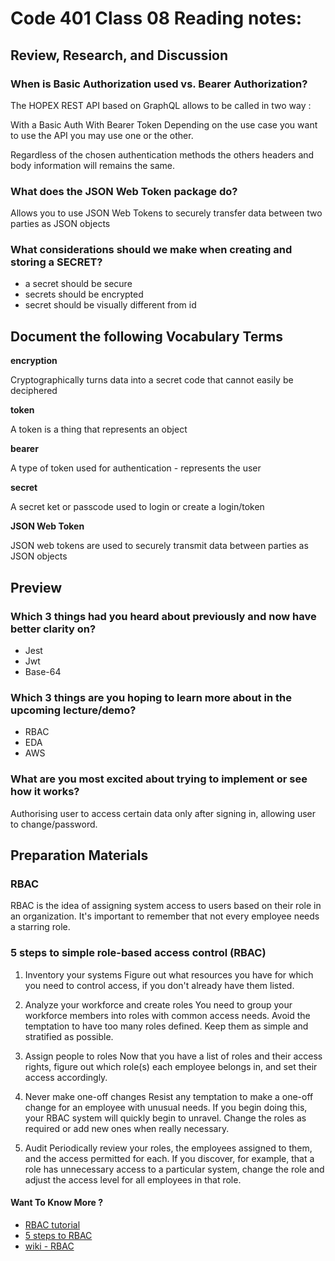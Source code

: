 # Code 401 Class 08 Reading notes:

## Review, Research, and Discussion

### When is Basic Authorization used vs. Bearer Authorization?

The HOPEX REST API based on GraphQL allows to be called in two way :

With a Basic Auth
With Bearer Token
Depending on the use case you want to use the API you may use one or the other.

Regardless of the chosen authentication methods the others headers and body information will remains the same.
### What does the JSON Web Token package do?
Allows you to use JSON Web Tokens to securely transfer data between two parties as JSON objects
### What considerations should we make when creating and storing a SECRET?
- a secret should be secure
- secrets should be encrypted
- secret should be visually different from id
## Document the following Vocabulary Terms

**encryption**

Cryptographically turns data into a secret code that cannot easily be deciphered

**token**

A token is a thing that represents an object

**bearer**

A type of token used for authentication - represents the user

**secret**

A secret ket or passcode used to login or create a login/token

**JSON Web Token**

JSON web tokens are used to securely transmit data between parties as 
JSON objects

## Preview

### Which 3 things had you heard about previously and now have better clarity on?
- Jest
- Jwt
- Base-64
### Which 3 things are you hoping to learn more about in the upcoming lecture/demo?
- RBAC
- EDA
- AWS
### What are you most excited about trying to implement or see how it works?
Authorising user to access certain data only after signing in, allowing user to change/password.

## Preparation Materials
### RBAC
RBAC is the idea of assigning system access to users based on their role in an organization. It's important to remember that not every employee needs a starring role.
### 5 steps to simple role-based access control (RBAC)

1. Inventory your systems
Figure out what resources you have for which you need to control access, if you don't already have them listed. 

2. Analyze your workforce and create roles
You need to group your workforce members into roles with common access needs.  Avoid the temptation to have too many roles defined. Keep them as simple and stratified as possible.

3. Assign people to roles
Now that you have a list of roles and their access rights, figure out which role(s) each employee belongs in, and set their access accordingly. 

4. Never make one-off changes
Resist any temptation to make a one-off change for an employee with unusual needs. If you begin doing this, your RBAC system will quickly begin to unravel. Change the roles as required or add new ones when really necessary.

5. Audit
Periodically review your roles, the employees assigned to them, and the access permitted for each. If you discover, for example, that a role has unnecessary access to a particular system, change the role and adjust the access level for all employees in that role. 
#### Want To Know More ? 
- [RBAC tutorial](https://www.youtube.com/watch?v=C4NP8Eon3cA)
- [5 steps to RBAC](https://www.csoonline.com/article/3060780/5-steps-to-simple-role-based-access-control.html)
- [wiki - RBAC](https://en.wikipedia.org/wiki/Role-based_access_control)